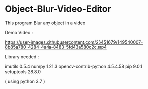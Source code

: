 # Object-Blur-Video-Editor
This program Blur any object in a video 



Demo Video :




https://user-images.githubusercontent.com/26451679/149540007-8b85a780-4284-4a4a-8483-5fd43a580c2c.mp4





Library needed :

imutils 0.5.4 numpy 1.21.3 opencv-contrib-python 4.5.4.58 pip 9.0.1 setuptools 28.8.0

( using python 3.7 )
